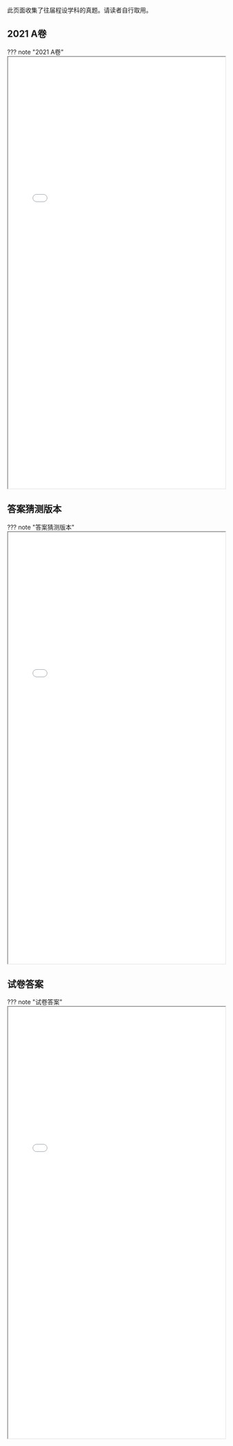 此页面收集了往届程设学科的真题。请读者自行取用。

## 2021 A卷

??? note "2021 A卷"
    <iframe loading="lazy" src="/course/program/problem/2021 A卷.pdf" type="application/pdf" width=100% height=1000px></iframe>

## 答案猜测版本

??? note "答案猜测版本"
    <iframe loading="lazy" src="/course/program/problem/答案猜测版本.pdf" type="application/pdf" width=100% height=1000px></iframe>

## 试卷答案

??? note "试卷答案"
    <iframe loading="lazy" src="/course/program/problem/试卷答案.pdf" type="application/pdf" width=100% height=1000px></iframe>

